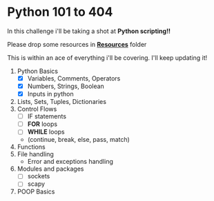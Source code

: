 # Python 101 to 404

In this challenge i'll be taking a shot at **Python scripting!!** 

Please drop some resources in [**Resources**](https://github.com/fr334aks-TTW/15-days-of-hacking/tree/main/Resources) folder

This is within an ace of everything i'll be covering. I'll keep updating it!
  
  
1. Python Basics
    - [x] Variables, Comments, Operators
    - [x] Numbers, Strings, Boolean
    - [x] Inputs in python
2. Lists, Sets, Tuples, Dictionaries  
4. Control Flows
    - [ ] IF statements
    - [ ] **FOR** loops
    - [ ] **WHILE** loops
     - \(continue, break, else, pass, match)
5. Functions
6. File handling
    - Error and exceptions handling
7. Modules and packages
    - [ ] sockets
    - [ ] scapy
8. POOP Basics
